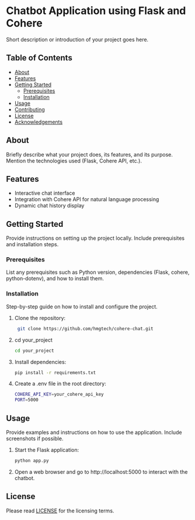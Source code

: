 # Chatbot Application using Flask and Cohere

Short description or introduction of your project goes here.

## Table of Contents

- [About](#about)
- [Features](#features)
- [Getting Started](#getting-started)
  - [Prerequisites](#prerequisites)
  - [Installation](#installation)
- [Usage](#usage)
- [Contributing](#contributing)
- [License](#license)
- [Acknowledgements](#acknowledgements)

## About

Briefly describe what your project does, its features, and its purpose. Mention the technologies used (Flask, Cohere API, etc.).

## Features

- Interactive chat interface
- Integration with Cohere API for natural language processing
- Dynamic chat history display

## Getting Started

Provide instructions on setting up the project locally. Include prerequisites and installation steps.

### Prerequisites

List any prerequisites such as Python version, dependencies (Flask, cohere, python-dotenv), and how to install them.

### Installation

Step-by-step guide on how to install and configure the project.

1. Clone the repository:
   ```bash
    git clone https://github.com/hmgtech/cohere-chat.git
2. cd your_project
    ```bash
    cd your_project
3. Install dependencies:
    ```bash 
    pip install -r requirements.txt
    ```
4. Create a .env file in the root directory:
    ```bash 
    COHERE_API_KEY=your_cohere_api_key
    PORT=5000
    ```
## Usage

Provide examples and instructions on how to use the application. Include screenshots if possible.

1. Start the Flask application:
   ```bash
   python app.py
2. Open a web browser and go to http://localhost:5000 to interact with the chatbot.

## License
Please read [LICENSE](License) for the licensing terms.
